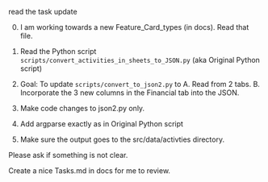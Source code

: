 


read the task update 

0. I am working towards a new Feature_Card_types (in docs). Read that file.

1. Read the Python script `scripts/convert_activities_in_sheets_to_JSON.py` (aka Original Python script)
2. Goal: To update `scripts/convert_to_json2.py` to A. Read from 2 tabs. B. Incorporate the 3 new columns in the Financial tab into the JSON.
3. Make code changes to json2.py only.
4. Add argparse exactly as in Original Python script
5. Make sure the output goes to the src/data/activties directory.

Please ask if something is not clear.

Create a nice Tasks.md in docs for me to review.